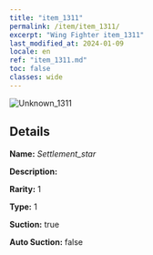 ```yaml
---
title: "item_1311"
permalink: /item/item_1311/
excerpt: "Wing Fighter item_1311"
last_modified_at: 2024-01-09
locale: en
ref: "item_1311.md"
toc: false
classes: wide
---
```



 ![Unknown_1311](/images/item/Settlement_star_p.png)



## Details

 **Name:** *Settlement_star* 

 **Description:** 

 **Rarity:** 1 

 **Type:** 1 

 **Suction:** true 

 **Auto Suction:** false 


